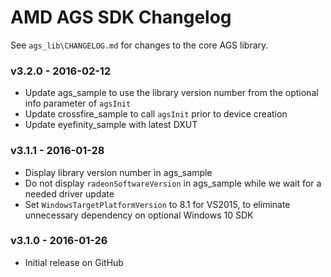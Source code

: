 # AMD AGS SDK Changelog

See `ags_lib\CHANGELOG.md` for changes to the core AGS library. 

### v3.2.0 - 2016-02-12
* Update ags_sample to use the library version number from the optional info parameter of `agsInit`
* Update crossfire_sample to call `agsInit` prior to device creation
* Update eyefinity_sample with latest DXUT

### v3.1.1 - 2016-01-28
* Display library version number in ags_sample
* Do not display `radeonSoftwareVersion` in ags_sample while we wait for a needed driver update
* Set `WindowsTargetPlatformVersion` to 8.1 for VS2015, to eliminate unnecessary dependency on optional Windows 10 SDK

### v3.1.0 - 2016-01-26
* Initial release on GitHub
